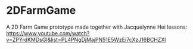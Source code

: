 # 2DFarmGame
A 2D Farm Game prototype made together with Jacquelynne Hei lessons:
https://www.youtube.com/watch?v=ZPYrdKMDsGI&list=PL4PNgDjMajPN51E5WzEi7cXzJ16BCHZXl
